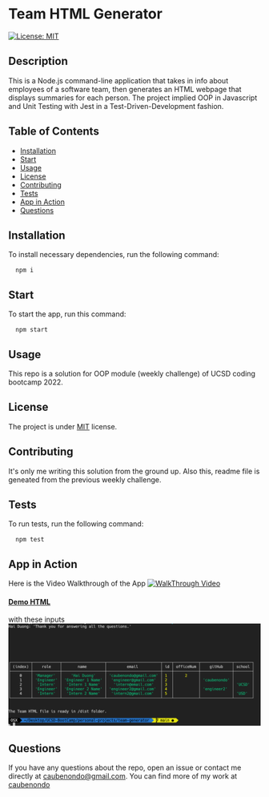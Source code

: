 # Team HTML Generator

[![License: MIT](https://img.shields.io/badge/License-MIT-yellow.svg)](https://opensource.org/licenses/MIT)

## Description

This is a Node.js command-line application that takes in info about employees of a software team, then generates an HTML webpage that displays summaries for each person. The project implied OOP in Javascript and Unit Testing with Jest in a Test-Driven-Development fashion.

## Table of Contents

-   [Installation](#Installation)
-   [Start](#Start)
-   [Usage](#Usage)
-   [License](#License)
-   [Contributing](#Contributing)
-   [Tests](#Tests)
-   [App in Action](#Action)
-   [Questions](#Questions)

## Installation <a name='Installation'></a>

To install necessary dependencies, run the following command:

```
  npm i
```

## Start <a name='Start'></a>

To start the app, run this command:

```
  npm start
```

## Usage <a name='Usage'></a>

This repo is a solution for OOP module (weekly challenge) of UCSD coding bootcamp 2022.

## License <a name='License'></a>

The project is under [MIT](https://opensource.org/licenses/MIT) license.

## Contributing <a name='Contributing'></a>

It's only me writing this solution from the ground up. Also this, readme file is geneated from the previous weekly challenge.

## Tests <a name='Tests'></a>

To run tests, run the following command:

```
  npm test
```

## App in Action <a name='Action'></a>

Here is the Video Walkthrough of the App
[![WalkThrough Video](https://i9.ytimg.com/vi/DEmL64HK1Z4/mq3.jpg?sqp=CLDC3JQG&rs=AOn4CLConI8o0ONeDSr53mdxi05NXPX73g&retry=4)](https://youtu.be/DEmL64HK1Z4 "Team Generator HW challenge")

#### [Demo HTML](https://github.com/caubenondo/team-generator/blob/main/dist/index.html)

with these inputs
![Inputs](./src/TerminalInput.png)

## Questions <a name='Questions'></a>

If you have any questions about the repo, open an issue or contact me directly at caubenondo@gmail.com.
You can find more of my work at [caubenondo](https://github.com/caubenondo)
